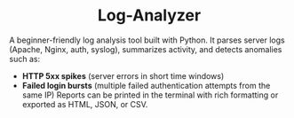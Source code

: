 <h1 align="center">Log-Analyzer</h1>

A beginner-friendly log analysis tool built with Python.
It parses server logs (Apache, Nginx, auth, syslog), summarizes activity, and detects anomalies such as:
 - **HTTP 5xx spikes** (server errors in short time windows)
 - **Failed login bursts** (multiple failed authentication attempts from the same IP)
Reports can be printed in the terminal with rich formatting or exported as HTML, JSON, or CSV.
